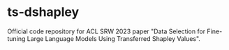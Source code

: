 # ts-dshapley
Official code repository for ACL SRW 2023 paper "Data Selection for Fine-tuning Large Language Models Using Transferred Shapley Values".
